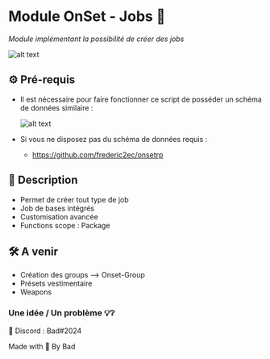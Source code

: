 # Module OnSet - Jobs 📎

*Module implémentant la possibilité de créer des jobs*

![alt text](https://i.imgur.com/co2crFM.png)

## ⚙️ Pré-requis 

* Il est nécessaire pour faire fonctionner ce script de posséder un schéma de données similaire :

  ![alt text](https://i.imgur.com/eCRNXlt.png)

* Si vous ne disposez pas du schéma de données requis :
  - https://github.com/frederic2ec/onsetrp

## 📝 Description 

* Permet de créer tout type de job
* Job de bases intégrés
* Customisation avancée
* Functions scope : Package

## 🛠️ A venir 

* Création des groups --> Onset-Group
* Présets vestimentaire
* Weapons

### Une idée / Un problème 💡❔

📮 Discord : Bad#2024


Made with 🖤 By Bad
